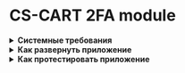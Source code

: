# CS-CART 2FA module 

<details>
	<summary><b>Системные требования</b></summary>
    - ОС  Windows 10
    - Версия php 7.1
    - OpenServer 5.3.7
    - MySQL
    - CS-Cart 4.14.1 SP1
</details>

<details>
	<summary><b>Как развернуть приложение</b></summary><br>
+ Скопировать содержимое аддона в корневую папку магазина с заменой

</details>

<details>
	<summary><b>Как протестировать приложение</b></summary><br>

1. Начало авторизации
    + Заполнить данные для входа через popup или из формы авторизации;
    + Кликнуть по кнопке "Войти".<br>


<b>Ожидаемый результат:<b><br>
Произойдет перенаправление на страницу ввода секретного кода.


2. Верификация кода
    + Залогиниться (см. пункт 1);
    + На почту клиента должен придти 5-значный пароль для входа;
    + Ввести пароль.<br>

<b>Ожидаемый результат:<b><br>
Авторизация пройдет успешно.


3. Сброс пароля
    + Залогиниться (см. пункт 1);
    + На странице ввода пароля нажать кнопку "Изменить".<br>

<b>Ожидаемый результат:<b><br>
На почте должен появиться новый секретный код.
</details>
